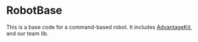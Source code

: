# RobotBase
This is a base code for a command-based robot. It includes [AdvantageKit](https://github.com/Mechanical-Advantage/AdvantageKit), and our team lib.
